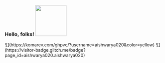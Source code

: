 ### Hello, folks! <img src="https://media.giphy.com/media/PhE9yZiXP0tGgK3vcP/giphy.gif" width="100" height="100" />
<p> </p>
![](https://komarev.com/ghpvc/?username=aishwarya020&color=yellow) 
![](https://visitor-badge.glitch.me/badge?page_id=aishwarya020.aishwarya020)


<!--
**Aishwarya020/aishwarya020** is a ✨ _special_ ✨ repository because its `README.md` (this file) appears on your GitHub profile.

Here are some ideas to get you started:

- 🔭 I’m currently working on OnedataShare and a Maternity App
- 🌱 I’m currently learning AWS S3, ReactJS
- 👯 I’m looking to collaborate on Web Developments
- 🤔 I’m looking for help with ...
- 💬 Ask me about well, Depends on what you want to learn about
- 📫 How to reach me: LinkedIn please!
- 😄 Pronouns: ...
- ⚡ Fun fact: 🤔🙄
-->
